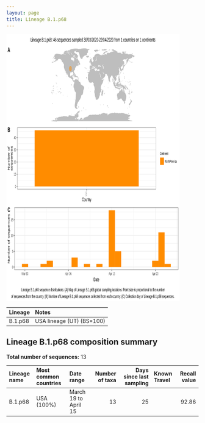 ```yaml
---
layout: page
title: Lineage B.1.p68
---
```




<img src="../assets/images/B.1.p68.svg" alt="B.1.p68 lineage summary figure" width="90%" height="700px" />


| Lineage | Notes |
|:-----|:-----|
| B.1.p68 | USA lineage (UT) (BS=100) |

<h2>Lineage B.1.p68 composition summary </h2>

<strong>Total number of sequences:</strong> 13

| Lineage name | Most common countries | Date range | Number of taxa |  Days since last sampling | Known Travel | Recall value |
|:-----|:-----|:-------|-------:|-------:|:---------|--------:|
| B.1.p68 | USA (100%) | March 19 to April 15 | 13 | 25 |  | 92.86 |
